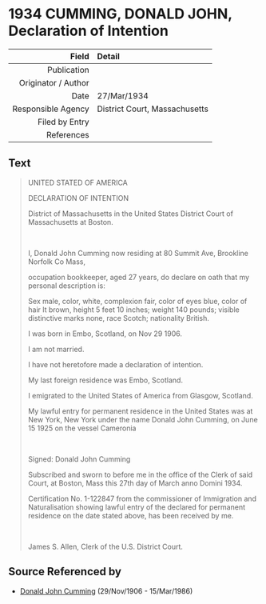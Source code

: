 ﻿---
layout: page
permalink: /sources/s27003008
---

# 1934 CUMMING, DONALD JOHN, Declaration of Intention

Field | Detail
---:|:---
Publication | 
Originator / Author | 
Date | 27/Mar/1934
Responsible Agency | District Court, Massachusetts
Filed by Entry | 
References | 

## Text

> UNITED STATED OF AMERICA
>
> DECLARATION OF INTENTION
>
> District of Massachusetts in the United States District Court of Massachusetts at Boston.
>
> <br/>
>
> I, Donald John Cumming now residing at 80 Summit Ave, Brookline Norfolk Co Mass, 
>
> occupation bookkeeper, aged 27 years, do declare on oath that my personal description is:
>
> Sex male, color, white, complexion fair, color of eyes blue, color of hair lt brown, height 5 feet 10 inches; weight 140 pounds; visible distinctive marks none, race Scotch; nationality British.
>
> I was born in Embo, Scotland, on Nov 29 1906. 
>
> I am not married.
>
> I have not heretofore made a declaration of intention.
>
> My last foreign residence was Embo, Scotland.
>
> I emigrated to the United States of America from Glasgow, Scotland.
>
> My lawful entry for permanent residence in the United States was at New York, New York under the name Donald John Cumming, on June 15 1925 on the vessel Cameronia
>
> <br/>
>
> Signed: Donald John Cumming
>
> Subscribed and sworn to before me in the office of the Clerk of said Court, at Boston, Mass this 27th day of March anno Domini 1934.
>
> Certification No. 1-122847 from the commissioner of Immigration and Naturalisation showing lawful entry of the declared for permanent residence on the date stated above, has been received by me. 
>
> <br/>
>
> James S. Allen, Clerk of the U.S. District Court.
>

## Source Referenced by

* [Donald John Cumming](../people/@22331378@-donald-john-cumming-b1906-11-29-d1986-3-15.md) (29/Nov/1906 - 15/Mar/1986)
